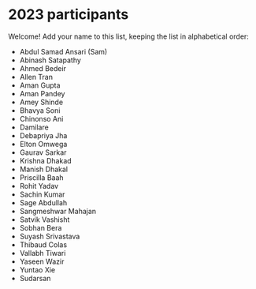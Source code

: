 # 2023 participants

Welcome! Add your name to this list, keeping the list in alphabetical order:

- Abdul Samad Ansari (Sam)
- Abinash Satapathy
- Ahmed Bedeir
- Allen Tran
- Aman Gupta
- Aman Pandey
- Amey Shinde
- Bhavya Soni
- Chinonso Ani
- Damilare
- Debapriya Jha
- Elton Omwega
- Gaurav Sarkar
- Krishna Dhakad
- Manish Dhakal
- Priscilla Baah
- Rohit Yadav
- Sachin Kumar
- Sage Abdullah
- Sangmeshwar Mahajan
- Satvik Vashisht
- Sobhan Bera
- Suyash Srivastava
- Thibaud Colas
- Vallabh Tiwari
- Yaseen Wazir
- Yuntao Xie
- Sudarsan

